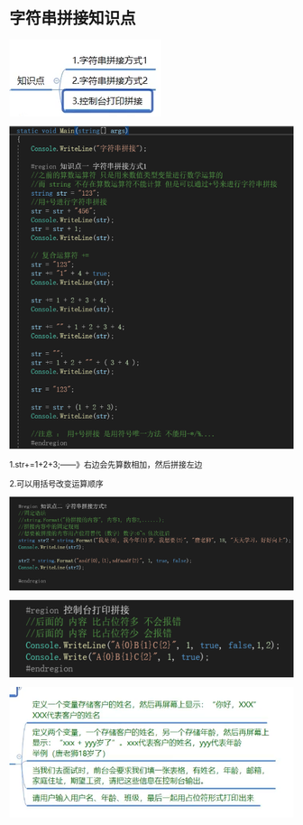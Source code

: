 # 字符串拼接知识点

![94ab43b1739ae5c39e6009f12dcb02ae.png](image/94ab43b1739ae5c39e6009f12dcb02ae.png)

![128387a11ad94a9232661c59e033c8ac.png](image/128387a11ad94a9232661c59e033c8ac.png)

1.str+=1+2+3;——》右边会先算数相加，然后拼接左边

2.可以用括号改变运算顺序

![ee50537d82ffeceee01ebc53d78c88c0.png](image/ee50537d82ffeceee01ebc53d78c88c0.png)

![f912f112ef6c871242f193d14945c58c.png](image/f912f112ef6c871242f193d14945c58c.png)

![252982c27248dfcc0947502913414613.png](image/252982c27248dfcc0947502913414613.png)
